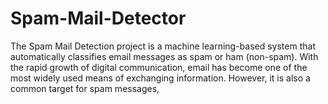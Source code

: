 # Spam-Mail-Detector
The Spam Mail Detection project is a machine learning-based system that automatically classifies email messages as spam or ham (non-spam). With the rapid growth of digital communication, email has become one of the most widely used means of exchanging information. However, it is also a common target for spam messages,
